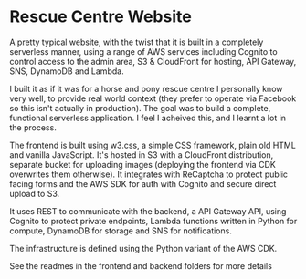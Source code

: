 # Rescue Centre Website
A pretty typical website, with the twist that it is built in a completely serverless manner, using a range of AWS 
services including Cognito to control access to the admin area, S3 & CloudFront for hosting, API Gateway, SNS, 
DynamoDB and Lambda.

I built it as if it was for a horse and pony rescue centre I personally know very well, to provide real world context 
(they prefer to operate via Facebook so this isn't actually in production). The goal was to build a complete, 
functional serverless application. I feel I acheived this, and I learnt a lot in the process.

The frontend is built using w3.css, a simple CSS framework, plain old HTML and vanilla JavaScript. It's hosted 
in S3 with a CloudFront distribution, separate bucket for uploading images (deploying the frontend via CDK 
overwrites them otherwise). It integrates with ReCaptcha to protect public facing forms and the AWS SDK for auth 
with Cognito and secure direct upload to S3.

It uses REST to communicate with the backend, a API Gateway API, using Cognito to protect private endpoints, Lambda 
functions written in Python for compute, DynamoDB for storage and SNS for notifications. 

The infrastructure is defined using the Python variant of the AWS CDK.

See the readmes in the frontend and backend folders for more details

